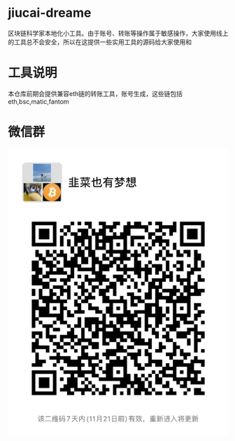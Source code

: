 # jiucai-dreame
区块链科学家本地化小工具。由于账号、转账等操作属于敏感操作，大家使用线上的工具总不会安全，所以在这提供一些实用工具的源码给大家使用和
# 工具说明

本仓库前期会提供兼容eth链的转账工具，账号生成，这些链包括eth,bsc,matic,fantom

# 微信群
![Image text](https://github.com/hotbroker/jiucai-dreame/blob/master/img/c8f2ac99f9a326aaade146d89e66431.jpg)
